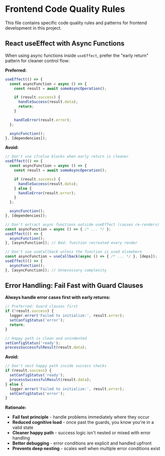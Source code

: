 # Frontend Code Quality Rules

This file contains specific code quality rules and patterns for frontend development in this project.

## React useEffect with Async Functions

When using async functions inside `useEffect`, prefer the "early return" pattern for cleaner control flow:

**Preferred:**
```typescript
useEffect(() => {
  const asyncFunction = async () => {
    const result = await someAsyncOperation();

    if (result.success) {
      handleSuccess(result.data);
      return;
    }

    handleError(result.error);
  };

  asyncFunction();
}, [dependencies]);
```

**Avoid:**
```typescript
// Don't use if/else blocks when early return is cleaner
useEffect(() => {
  const asyncFunction = async () => {
    const result = await someAsyncOperation();

    if (result.success) {
      handleSuccess(result.data);
    } else {
      handleError(result.error);
    }
  };

  asyncFunction();
}, [dependencies]);

// Don't extract async functions outside useEffect (causes re-renders)
const asyncFunction = async () => { /* ... */ };
useEffect(() => {
  asyncFunction();
}, [asyncFunction]); // Bad: function recreated every render

// Don't use useCallback unless the function is used elsewhere
const asyncFunction = useCallback(async () => { /* ... */ }, [deps]);
useEffect(() => {
  asyncFunction();
}, [asyncFunction]); // Unnecessary complexity
```

## Error Handling: Fail Fast with Guard Clauses

**Always handle error cases first with early returns:**

```typescript
// Preferred: Guard clauses first
if (!result.success) {
  logger.error('Failed to initialize:', result.error);
  setConfigStatus('error');
  return;
}

// Happy path is clean and unindented
setConfigStatus('ready');
processSuccessfulResult(result.data);
```

**Avoid:**
```typescript
// Don't nest happy path inside success checks
if (result.success) {
  setConfigStatus('ready');
  processSuccessfulResult(result.data);
} else {
  logger.error('Failed to initialize:', result.error);
  setConfigStatus('error');
}
```

**Rationale:**
- **Fail fast principle** - handle problems immediately where they occur
- **Reduced cognitive load** - once past the guards, you know you're in a valid state
- **Cleaner happy path** - success logic isn't nested or mixed with error handling
- **Better debugging** - error conditions are explicit and handled upfront
- **Prevents deep nesting** - scales well when multiple error conditions exist